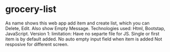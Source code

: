 # grocery-list
As name shows this web app add item and create list, which you can Delete, Edit.
Also show Empty Message.
Technologies used: Html, Bootstap, JavaScript.
 Version 1:
  limitation:
   Have no separte file for JS.
   Single or first item is by default added.
   No auto empty input field when item is added
   Not resposive for different screen.
